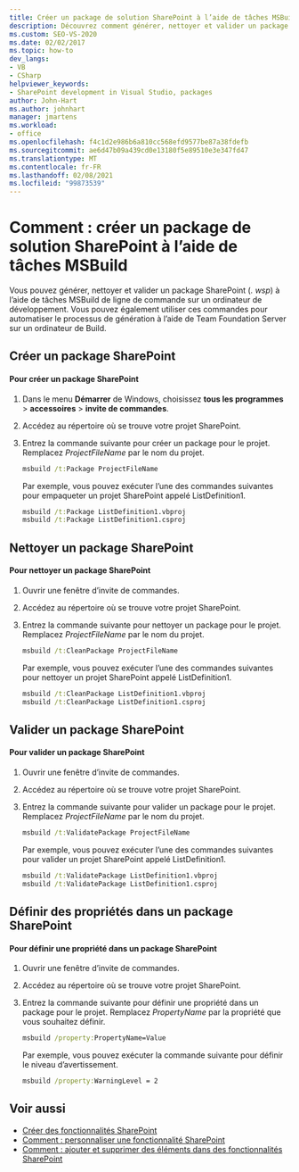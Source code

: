 ```yaml
---
title: Créer un package de solution SharePoint à l’aide de tâches MSBuild
description: Découvrez comment générer, nettoyer et valider un package de solution SharePoint (. wsp) à l’aide de tâches MSBuild de ligne de commande sur un ordinateur de développement.
ms.custom: SEO-VS-2020
ms.date: 02/02/2017
ms.topic: how-to
dev_langs:
- VB
- CSharp
helpviewer_keywords:
- SharePoint development in Visual Studio, packages
author: John-Hart
ms.author: johnhart
manager: jmartens
ms.workload:
- office
ms.openlocfilehash: f4c1d2e986b6a810cc568efd9577be87a38fdefb
ms.sourcegitcommit: ae6d47b09a439cd0e13180f5e89510e3e347fd47
ms.translationtype: MT
ms.contentlocale: fr-FR
ms.lasthandoff: 02/08/2021
ms.locfileid: "99873539"
---
```

# <a name="how-to-create-a-sharepoint-solution-package-by-using-msbuild-tasks"></a>Comment : créer un package de solution SharePoint à l’aide de tâches MSBuild
  Vous pouvez générer, nettoyer et valider un package SharePoint (*. wsp*) à l’aide de tâches MSBuild de ligne de commande sur un ordinateur de développement. Vous pouvez également utiliser ces commandes pour automatiser le processus de génération à l’aide de Team Foundation Server sur un ordinateur de Build.

## <a name="build-a-sharepoint-package"></a>Créer un package SharePoint

#### <a name="to-build-a-sharepoint-package"></a>Pour créer un package SharePoint

1. Dans le menu **Démarrer** de Windows, choisissez **tous les programmes**  >  **accessoires**  >  **invite de commandes**.

2. Accédez au répertoire où se trouve votre projet SharePoint.

3. Entrez la commande suivante pour créer un package pour le projet. Remplacez *ProjectFileName* par le nom du projet.

    ```cmd
    msbuild /t:Package ProjectFileName
    ```

     Par exemple, vous pouvez exécuter l’une des commandes suivantes pour empaqueter un projet SharePoint appelé ListDefinition1.

    ```cmd
    msbuild /t:Package ListDefinition1.vbproj
    msbuild /t:Package ListDefinition1.csproj
    ```

## <a name="clean-a-sharepoint-package"></a>Nettoyer un package SharePoint

#### <a name="to-clean-a-sharepoint-package"></a>Pour nettoyer un package SharePoint

1. Ouvrir une fenêtre d’invite de commandes.

2. Accédez au répertoire où se trouve votre projet SharePoint.

3. Entrez la commande suivante pour nettoyer un package pour le projet. Remplacez *ProjectFileName* par le nom du projet.

    ```cmd
    msbuild /t:CleanPackage ProjectFileName
    ```

     Par exemple, vous pouvez exécuter l’une des commandes suivantes pour nettoyer un projet SharePoint appelé ListDefinition1.

    ```cmd
    msbuild /t:CleanPackage ListDefinition1.vbproj
    msbuild /t:CleanPackage ListDefinition1.csproj
    ```

## <a name="validate-a-sharepoint-package"></a>Valider un package SharePoint

#### <a name="to-validate-a-sharepoint-package"></a>Pour valider un package SharePoint

1. Ouvrir une fenêtre d’invite de commandes.

2. Accédez au répertoire où se trouve votre projet SharePoint.

3. Entrez la commande suivante pour valider un package pour le projet. Remplacez *ProjectFileName* par le nom du projet.

    ```cmd
    msbuild /t:ValidatePackage ProjectFileName
    ```

     Par exemple, vous pouvez exécuter l’une des commandes suivantes pour valider un projet SharePoint appelé ListDefinition1.

    ```cmd
    msbuild /t:ValidatePackage ListDefinition1.vbproj
    msbuild /t:ValidatePackage ListDefinition1.csproj
    ```

## <a name="set-properties-in-a-sharepoint-package"></a>Définir des propriétés dans un package SharePoint

#### <a name="to-set-a-property-in-a-sharepoint-package"></a>Pour définir une propriété dans un package SharePoint

1. Ouvrir une fenêtre d’invite de commandes.

2. Accédez au répertoire où se trouve votre projet SharePoint.

3. Entrez la commande suivante pour définir une propriété dans un package pour le projet. Remplacez *PropertyName* par la propriété que vous souhaitez définir.

    ```cmd
    msbuild /property:PropertyName=Value
    ```

     Par exemple, vous pouvez exécuter la commande suivante pour définir le niveau d’avertissement.

    ```cmd
    msbuild /property:WarningLevel = 2
    ```

## <a name="see-also"></a>Voir aussi
- [Créer des fonctionnalités SharePoint](../sharepoint/creating-sharepoint-features.md)
- [Comment : personnaliser une fonctionnalité SharePoint](../sharepoint/how-to-customize-a-sharepoint-feature.md)
- [Comment : ajouter et supprimer des éléments dans des fonctionnalités SharePoint](../sharepoint/how-to-add-and-remove-items-to-sharepoint-features.md)
